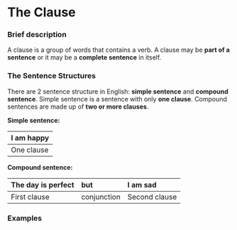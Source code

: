 # The Clause

### Brief description

A clause is a group of words that contains a verb. A clause may be **part of a sentence** or it may be a **complete sentence** in itself.

### The Sentence Structures

There are 2 sentence structure in English: **simple sentence** and **compound sentence**. Simple sentence is a sentence with only **one clause**. Compound sentences are made up of **two or more clauses**.

**Simple sentence:**

| I am happy  |
| :--- |
| One clause |

**Compound sentence:**

| The day is perfect | but | I am sad |
| :--- | :--- | :--- |
| First clause | conjunction | Second clause |

### Examples





